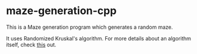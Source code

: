 # maze-generation-cpp

This is a Maze generation program which generates a random maze. 

It uses Randomized Kruskal's algorithm.
For more details about an algorithm itself, check [this](https://en.wikipedia.org/wiki/Maze_generation_algorithm#Randomized_Kruskal's_algorithm) out.

